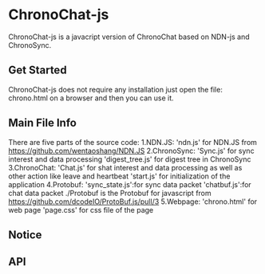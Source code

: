 ChronoChat-js
=============

ChronoChat-js is a javacript version of ChronoChat based on NDN-js and ChronoSync.

Get Started
-----------

ChronoChat-js does not require any installation just open the file: chrono.html on a browser and then you can use it.



Main File Info
--------------

There are five parts of the source code:
1.NDN.JS:
  'ndn.js' for NDN.JS from https://github.com/wentaoshang/NDN.JS
2.ChronoSync:
  'Sync.js' for sync interest and data processing
  'digest_tree.js' for digest tree in ChronoSync
3.ChronoChat:
  'Chat.js' for shat interest and data processing as well as other action like leave and heartbeat
  'start.js' for initialization of the application
4.Protobuf:
  'sync_state.js':for sync data packet
  'chatbuf.js':for chat data packet
  ./Protobuf is the Protobuf for javascript from https://github.com/dcodeIO/ProtoBuf.js/pull/3
5.Webpage:
  'chrono.html' for web page
  'page.css' for css file of the page


Notice
------


API
---
